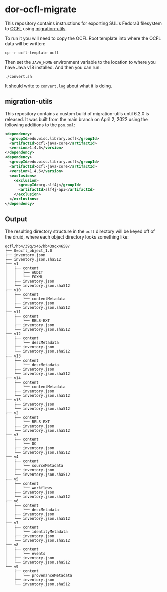 # dor-ocfl-migrate

This repository contains instructions for exporting SUL's Fedora3 filesystem to [OCFL](http://ocfl.io) using [migration-utils](https://github.com/fcrepo-exts/migration-utils). 

To run it you will need to copy the OCFL Root template into where the OCFL data will be written:

    cp -r ocfl-template ocfl

Then set the `JAVA_HOME` environment variable to the location to where you have Java v18 installed. And then you can run:

    ./convert.sh

It should write to `convert.log` about what it is doing.

## migration-utils

This repository contains a custom build of migration-utils until 6.2.0 is released. It was built from the main branch on April 2, 2022 using the following additions to the `pom.xml`:

```xml
<dependency>
  <groupId>edu.wisc.library.ocfl</groupId>
  <artifactId>ocfl-java-core</artifactId>
  <version>1.4.6</version>
</dependency>
<dependency>
  <groupId>edu.wisc.library.ocfl</groupId>
  <artifactId>ocfl-java-core</artifactId>
  <version>1.4.6</version>
  <exclusions>
    <exclusion>
      <groupId>org.slf4j</groupId>
      <artifactId>slf4j-api</artifactId>
    </exclusion>
  </exclusions>
</dependency>
```

## Output

The resulting directory structure in the `ocfl` directory will be keyed off of the druid, where each object directory looks something like:

```text
ocfl/hb4/39q/x46/hb439qx4658/
├── 0=ocfl_object_1.0
├── inventory.json
├── inventory.json.sha512
├── v1
│   ├── content
│   │   ├── AUDIT
│   │   └── FOXML
│   ├── inventory.json
│   └── inventory.json.sha512
├── v10
│   ├── content
│   │   └── contentMetadata
│   ├── inventory.json
│   └── inventory.json.sha512
├── v11
│   ├── content
│   │   └── RELS-EXT
│   ├── inventory.json
│   └── inventory.json.sha512
├── v12
│   ├── content
│   │   └── descMetadata
│   ├── inventory.json
│   └── inventory.json.sha512
├── v13
│   ├── content
│   │   └── descMetadata
│   ├── inventory.json
│   └── inventory.json.sha512
├── v14
│   ├── content
│   │   └── contentMetadata
│   ├── inventory.json
│   └── inventory.json.sha512
├── v15
│   ├── inventory.json
│   └── inventory.json.sha512
├── v2
│   ├── content
│   │   └── RELS-EXT
│   ├── inventory.json
│   └── inventory.json.sha512
├── v3
│   ├── content
│   │   └── DC
│   ├── inventory.json
│   └── inventory.json.sha512
├── v4
│   ├── content
│   │   └── sourceMetadata
│   ├── inventory.json
│   └── inventory.json.sha512
├── v5
│   ├── content
│   │   └── workflows
│   ├── inventory.json
│   └── inventory.json.sha512
├── v6
│   ├── content
│   │   └── descMetadata
│   ├── inventory.json
│   └── inventory.json.sha512
├── v7
│   ├── content
│   │   └── identityMetadata
│   ├── inventory.json
│   └── inventory.json.sha512
├── v8
│   ├── content
│   │   └── events
│   ├── inventory.json
│   └── inventory.json.sha512
└── v9
    ├── content
    │   └── provenanceMetadata
    ├── inventory.json
    └── inventory.json.sha512
```
